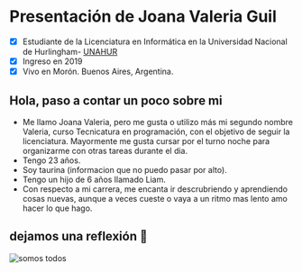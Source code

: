 # Presentación de Joana Valeria Guil
- [x] Estudiante de la Licenciatura en Informática en la Universidad Nacional de Hurlingham- [UNAHUR](https://unahur.edu.ar)
- [x] Ingreso en 2019 
- [x] Vivo en Morón. Buenos Aires, Argentina.

## Hola, paso a contar un poco sobre mi 
* Me llamo Joana Valeria, pero me gusta o utilizo más mi segundo nombre Valeria, curso Tecnicatura en programación, con el objetivo  de seguir la licenciatura. Mayormente me gusta cursar por el turno noche para organizarme con otras tareas durante el dia.
* Tengo 23 años.
* Soy taurina (informacion que no puedo pasar por alto).
* Tengo un hijo de 6 años llamado Liam.
* Con respecto a mi carrera, me encanta ir descrubriendo y aprendiendo cosas nuevas, aunque a veces cueste o vaya a un ritmo mas lento amo hacer lo que hago.

## dejamos una reflexión 🤪
![somos todos](https://github.com/obj1-unahur-2022s1/PresentacionPersonal/blob/main/meme.jpg)
